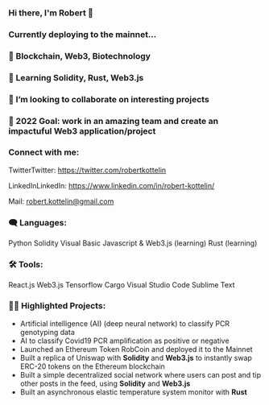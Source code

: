 ### Hi there, I'm Robert 👋
### Currently deploying to the mainnet...

### 🔭 Blockchain, Web3, Biotechnology
### 🌱 Learning Solidity, Rust, Web3.js
### 👯 I’m looking to collaborate on interesting projects
### 🥅 2022 Goal: work in an amazing team and create an impactuful Web3 application/project


### Connect with me:

TwitterTwitter: https://twitter.com/robertkottelin

LinkedInLinkedIn: https://www.linkedin.com/in/robert-kottelin/

Mail: robert.kottelin@gmail.com

### 🗨️ Languages:
Python
Solidity
Visual Basic
Javascript & Web3.js (learning)
Rust (learning)

### 🛠️ Tools:
React.js
Web3.js
Tensorflow
Cargo
Visual Studio Code
Sublime Text

### 👨‍💻 Highlighted Projects:
- Artificial intelligence (AI) (deep neural network) to classify PCR genotyping data
- AI to classify Covid19 PCR amplification as positive or negative
- Launched an Ethereum Token RobCoin and deployed it to the Mainnet
- Built a replica of Uniswap with **Solidity** and **Web3.js** to instantly swap ERC-20 tokens on the Ethereum blockchain
- Built a simple decentralized social network where users can post and tip other posts in the feed, using **Solidity** and **Web3.js**
- Built an asynchronous elastic temperature system monitor with **Rust** 
